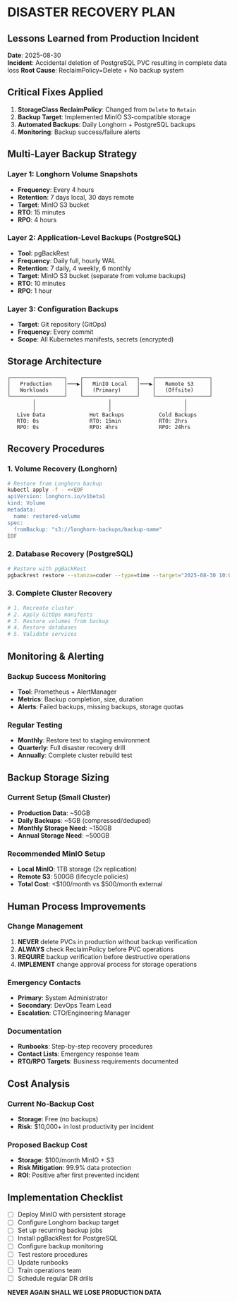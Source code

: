 # DISASTER RECOVERY PLAN

## Lessons Learned from Production Incident

**Date**: 2025-08-30  
**Incident**: Accidental deletion of PostgreSQL PVC resulting in complete data loss
**Root Cause**: ReclaimPolicy=Delete + No backup system

## Critical Fixes Applied

1. **StorageClass ReclaimPolicy**: Changed from `Delete` to `Retain`
2. **Backup Target**: Implemented MinIO S3-compatible storage
3. **Automated Backups**: Daily Longhorn + PostgreSQL backups
4. **Monitoring**: Backup success/failure alerts

## Multi-Layer Backup Strategy

### Layer 1: Longhorn Volume Snapshots
- **Frequency**: Every 4 hours
- **Retention**: 7 days local, 30 days remote
- **Target**: MinIO S3 bucket
- **RTO**: 15 minutes
- **RPO**: 4 hours

### Layer 2: Application-Level Backups (PostgreSQL)
- **Tool**: pgBackRest
- **Frequency**: Daily full, hourly WAL
- **Retention**: 7 daily, 4 weekly, 6 monthly
- **Target**: MinIO S3 bucket (separate from volume backups)
- **RTO**: 10 minutes
- **RPO**: 1 hour

### Layer 3: Configuration Backups
- **Target**: Git repository (GitOps)
- **Frequency**: Every commit
- **Scope**: All Kubernetes manifests, secrets (encrypted)

## Storage Architecture

```
┌─────────────────┐    ┌─────────────────┐    ┌─────────────────┐
│   Production    │───▶│   MinIO Local   │───▶│   Remote S3     │
│   Workloads     │    │   (Primary)     │    │   (Offsite)     │
└─────────────────┘    └─────────────────┘    └─────────────────┘
        │                       │                       │
        │                       │                       │
   Live Data              Hot Backups           Cold Backups
   RTO: 0s                RTO: 15min            RTO: 2hrs
   RPO: 0s                RPO: 4hrs             RPO: 24hrs
```

## Recovery Procedures

### 1. Volume Recovery (Longhorn)
```bash
# Restore from Longhorn backup
kubectl apply -f - <<EOF
apiVersion: longhorn.io/v1beta1
kind: Volume
metadata:
  name: restored-volume
spec:
  fromBackup: "s3://longhorn-backups/backup-name"
EOF
```

### 2. Database Recovery (PostgreSQL)
```bash
# Restore with pgBackRest
pgbackrest restore --stanza=coder --type=time --target="2025-08-30 10:00:00"
```

### 3. Complete Cluster Recovery
```bash
# 1. Recreate cluster
# 2. Apply GitOps manifests
# 3. Restore volumes from backup
# 4. Restore databases
# 5. Validate services
```

## Monitoring & Alerting

### Backup Success Monitoring
- **Tool**: Prometheus + AlertManager
- **Metrics**: Backup completion, size, duration
- **Alerts**: Failed backups, missing backups, storage quotas

### Regular Testing
- **Monthly**: Restore test to staging environment
- **Quarterly**: Full disaster recovery drill
- **Annually**: Complete cluster rebuild test

## Backup Storage Sizing

### Current Setup (Small Cluster)
- **Production Data**: ~50GB
- **Daily Backups**: ~5GB (compressed/deduped)
- **Monthly Storage Need**: ~150GB
- **Annual Storage Need**: ~500GB

### Recommended MinIO Setup
- **Local MinIO**: 1TB storage (2x replication)
- **Remote S3**: 500GB (lifecycle policies)
- **Total Cost**: <$100/month vs $500/month external

## Human Process Improvements

### Change Management
1. **NEVER** delete PVCs in production without backup verification
2. **ALWAYS** check ReclaimPolicy before PVC operations
3. **REQUIRE** backup verification before destructive operations
4. **IMPLEMENT** change approval process for storage operations

### Emergency Contacts
- **Primary**: System Administrator
- **Secondary**: DevOps Team Lead  
- **Escalation**: CTO/Engineering Manager

### Documentation
- **Runbooks**: Step-by-step recovery procedures
- **Contact Lists**: Emergency response team
- **RTO/RPO Targets**: Business requirements documented

## Cost Analysis

### Current No-Backup Cost
- **Storage**: Free (no backups)
- **Risk**: $10,000+ in lost productivity per incident

### Proposed Backup Cost
- **Storage**: $100/month MinIO + S3
- **Risk Mitigation**: 99.9% data protection
- **ROI**: Positive after first prevented incident

## Implementation Checklist

- [ ] Deploy MinIO with persistent storage
- [ ] Configure Longhorn backup target
- [ ] Set up recurring backup jobs  
- [ ] Install pgBackRest for PostgreSQL
- [ ] Configure backup monitoring
- [ ] Test restore procedures
- [ ] Update runbooks
- [ ] Train operations team
- [ ] Schedule regular DR drills

**NEVER AGAIN SHALL WE LOSE PRODUCTION DATA**